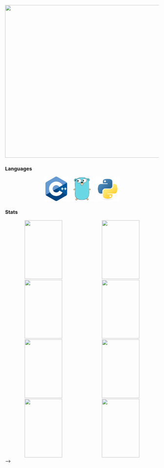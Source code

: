 <div align="center">
  <img width="920" height="500" src="https://github.com/mellgit/mellgit/blob/main/assets/sukuna.gif">
</div>

### Languages

<div align="center"> 
    <img src="https://raw.githubusercontent.com/devicons/devicon/master/icons/cplusplus/cplusplus-original.svg" alt="cplusplus" width="80" height="80"/>
    <img src="https://raw.githubusercontent.com/devicons/devicon/master/icons/go/go-original.svg" alt="go" width="80" height="80"/> 
    <img src="https://raw.githubusercontent.com/devicons/devicon/master/icons/python/python-original.svg" alt="python" width="80" height="80"/> 
</div>

### Stats

<div align="center">
  <img width="49.5%" height="192x" src="https://github.r2v.ch/codewars?user=mellgit&theme=black&hide_clan=true&top_languages=true">  
  <img width="49.5%" height="192x" src="https://leetcard.jacoblin.cool/mellgit?animation=true">
  <img width="49.5%" height="192x" src="https://github-readme-stats.vercel.app/api?username=mellgit&show_icons=true">
  <img width="49.5%" height="192x" src="https://github-readme-stats.vercel.app/api/top-langs/?username=mellgit">
</div>

<div align="center">
  <img width="49.5%" height="192x" src="https://github.r2v.ch/codewars?user=mellgit&theme=black&hide_clan=true&top_languages=true">  
  <img width="49.5%" height="192x" src="https://leetcard.jacoblin.cool/mellgit?animation=true">
  <img width="49.5%" height="192x" src="https://github-readme-stats.vercel.app/api/top-langs?username=mellgit&show_icons=true&locale=en&layout=compact">
  <img width="49.5%" height="192x" src="https://github-readme-stats.vercel.app/api/top-langs/?username=mellgit">
</div>

<!---->
<!-- https://github-readme-stats.vercel.app/api/top-langs?username=vasiliikletkin&show_icons=true&locale=en&layout=compact -->
<!-- https://github-readme-stats.vercel.app/api/top-langs?username=mellgit&show_icons=true&locale=en&layout=compact -->
<!-- <h2>Stats</h2> -->
<!---->
<!-- <p><img align="left" style="box-shadow: 3px 3px 3px gray;" src="https://github-readme-stats.vercel.app/api/top-langs?username=vasiliikletkin&show_icons=true&locale=en&layout=compact" alt="vasiliikletkin" /></p> -->
<!---->
<!-- <p>&nbsp;<img align="center" style="box-shadow: 3px 3px 3px gray;" src="https://github-readme-stats.vercel.app/api?username=vasiliikletkin&show_icons=true&locale=en" alt="vasiliikletkin" /></p> -->
<!---->
<!-- <!-- <p><img align="center" style="box-shadow: 3px 3px 3px gray;" src="https://github-readme-streak-stats.herokuapp.com/?user=vasiliikletkin&" alt="vasiliikletkin" /></p> --> -->
<!---->
